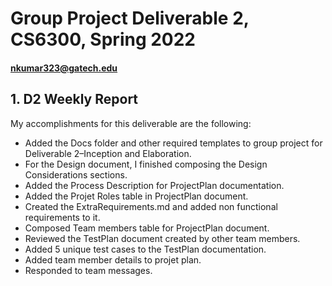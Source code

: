 
# Group Project Deliverable 2, CS6300, Spring 2022
#### nkumar323@gatech.edu


## 1. D2 Weekly Report

My accomplishments for this deliverable are the following:
 *  Added the Docs folder and other required templates to group project for Deliverable 2–Inception and Elaboration.
 *  For the Design document, I finished composing the Design Considerations sections.
 *  Added the Process Description for ProjectPlan documentation.
 *  Added the Projet Roles table in ProjectPlan document.
 *  Created the ExtraRequirements.md and added non functional requirements to it.
 *  Composed Team members table for ProjectPlan document.
 *  Reviewed the TestPlan document created by other team members.
 *  Added 5 unique test cases to the TestPlan documentation.
 *  Added team member details to projet plan.
 *  Responded to team messages.

